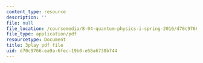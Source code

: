 ```yaml
---
content_type: resource
description: ''
file: null
file_location: /coursemedia/8-04-quantum-physics-i-spring-2016/d70c9766ea9a6fec19b0e68a6738b744_T6TQHNXy5Wg.pdf
file_type: application/pdf
resourcetype: Document
title: 3play pdf file
uid: d70c9766-ea9a-6fec-19b0-e68a6738b744
---
```

